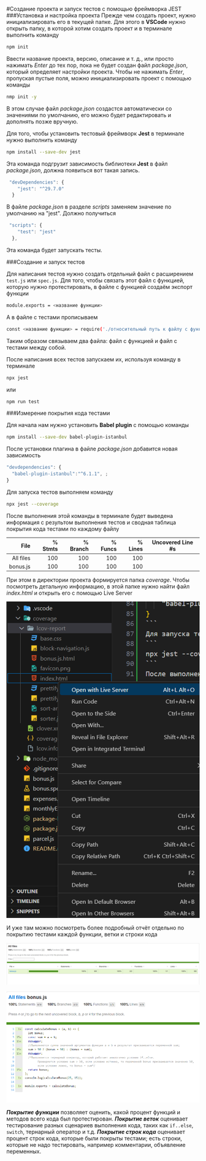 #Создание проекта и запуск тестов с помощью фреймворка JEST
###Установка и настройка проекта
Прежде чем создать проект, нужно инициализировать его в текущей папке. Для этого в **VSCode** нужно открыть папку, в которой хотим создать проект и в терминале выполнить команду

```bash
npm init
```

Ввести название проекта, версию, описание и т. д., или просто нажимать _Enter_ до тех пор, пока не будет создан файл _package.json_, который определяет настройки проекта.
Чтобы не нажимать _Enter_, пропуская пустые поля, можно инициализировать проект с помощью команды

```bash
nmp init -y
```

В этом случае файл _package.json_ создастся автоматически со значениями по умолчанию, его можно будет редактировать и дополнять позже вручную.

Для того, чтобы установить тестовый фреймворк **Jest** в терминале нужно выполнить команду

```bash
npm install --save-dev jest
```

Эта команда подгрузит зависимость библиотеки **Jest** в файл _package.json_, должна появиться вот такая запись.

```javascript
 "devDependencies": {
    "jest": "^29.7.0"
  }
```

В файле _package.json_ в разделе _scripts_ заменяем значение по умолчанию на "jest".
Должно получиться

```javascript
 "scripts": {
    "test": "jest"
  },
```

Эта команда будет запускать тесты.

###Создание и запуск тестов

Для написания тестов нужно создать отдельный файл с расширением `test.js` или `spec.js`.
Для того, чтобы связать этот файл с функцией, которую нужно протестировать, в файле с функцией создаём экспорт функции

```bash
module.exports = <название функции>
```

А в файле с тестами прописываем

```bash
const <название функции> = require('./относительный путь к файлу с функцией')
```

Таким образом связываем два файла: файл с функцией и файл с тестами между собой.

После написания всех тестов запускаем их, используя команду в терминале

```bash
npx jest
```

или

```bash
npm run test
```

###Измерение покрытия кода тестами

Для начала нам нужно установить **Babel plugin** с помощью команды

```bash
npm install --save-dev babel-plugin-istanbul
```

После установки плагина в файле _package.json_ добавится новая зависимость

```javascript
"devdependencies": {
  "babel-plugin-istanbul":"^6.1.1", ;
}
```

Для запуска тестов выполняем команду

```bash
npx jest --coverage
```

После выполнения этой команды в терминале будет выведена информация с результом выполнения тестов и сводная таблица покрытия кода тестами по каждому файлу

|      File | % Stmts | % Branch | % Funcs | % Lines | Uncovered Line #s |
| --------: | ------: | -------: | ------: | ------: | ----------------- |
| All files |     100 |      100 |     100 |     100 |
|  bonus.js |     100 |      100 |     100 |     100 |

При этом в директории проекта формируется папка _coverage_. Чтобы посмотреть детальную информацию, в этой папке нужно найти файл _index.html_ и открыть его с помощью Live Server

![](/img/Screenshot.png)

И уже там можно посмотреть более подробный отчёт отдельно по покрытию тестами каждой функции, ветки и строки кода

![](/img/Report.png)

![](/img/Report_compl.png)

**_Покрытие функции_**
позволяет оценить, какой процент функций и методов всего кода был протестирован.
**_Покрытие веток_**
оценивает тестирование разных сценариев выполнения кода, таких как `if..else`, `switch`, тернарный оператор и т.д.
**_Покрытие строк кода_**
оценивает процент строк кода, которые были покрыты тестами;
есть строки, которые не надо тестировать, например комментарии, объявление переменных.
